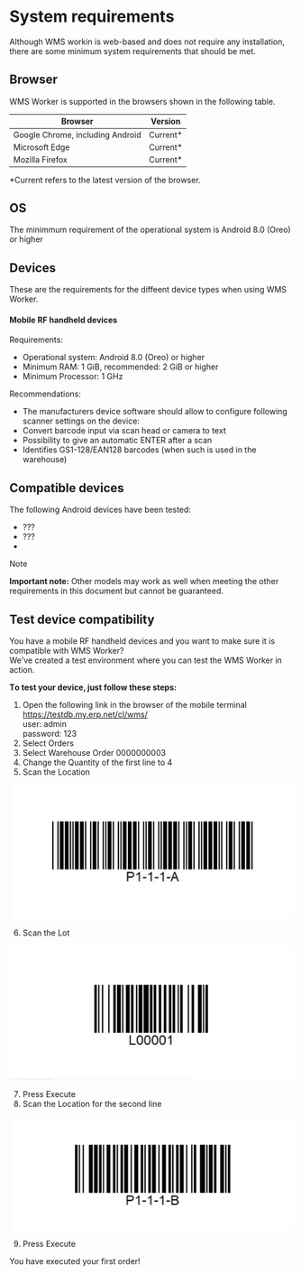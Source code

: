 # System requirements

Although WMS workin is web-based and does not require any installation, there are some  minimum system requirements that should be met.

## Browser 

WMS Worker is supported in the browsers shown in the following table.

|Browser | Version|
| ---- | ----- |
| Google Chrome, including Android |	Current* |
| Microsoft Edge |	Current* |
| Mozilla Firefox |	Current* |

*Current refers to the latest version of the browser.

## OS

The minimmum requirement of the operational system is Android 8.0 (Oreo) or higher

## Devices
These are the requirements for the diffeent device types when using WMS Worker.

#### Mobile RF handheld devices ####
Requirements:
- Operational system: Android 8.0 (Oreo) or higher
-	Minimum RAM: 1 GiB, recommended: 2 GiB or higher
-	Minimum Processor: 1 GHz

Recommendations:
- The manufacturers device software should allow to configure following scanner settings on the device:
- Convert barcode input via scan head or camera to text
- Possibility to give an automatic ENTER after a scan
- Identifies GS1-128/EAN128 barcodes (when such is used in the warehouse)

## Compatible devices
The following Android devices have been tested:
- ???
- ???
- 

> [!NOTE]
> **Important note:** Other models may work as well when meeting the other requirements in this document but cannot be guaranteed.



## Test device compatibility

You have a mobile RF handheld devices and you want to make sure it is compatible with  WMS Worker?
<br/>We've created a test environment where you can test the WMS Worker in action.

**Тo test your device, just follow these steps:**
1. Open the following link in the browser of the mobile terminal https://testdb.my.erp.net/cl/wms/ 
<br/> user: admin
<br/> password: 123
2. Select Orders 
3. Select Warehouse Order 0000000003 
4. Change the Quantity of the first line to 4
5. Scan the Location

![Location](pictures/location.png)

6. Scan the Lot

![Lot](pictures/lot.png)

7. Press Execute
8. Scan the Location for the second line

![Location2](pictures/location2.png)

9. Press Execute

You have executed your first order!

